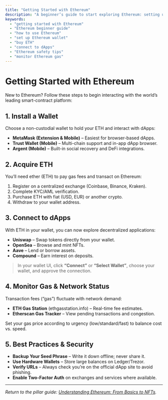 ```yaml
---
title: "Getting Started with Ethereum"
description: "A beginner’s guide to start exploring Ethereum: setting up a wallet, acquiring ETH, connecting to dApps, and best practices for safe participation."
keywords:
  - "getting started with Ethereum"
  - "Ethereum beginner guide"
  - "how to use Ethereum"
  - "set up Ethereum wallet"
  - "buy ETH"
  - "connect to dApps"
  - "Ethereum safety tips"
  - "monitor Ethereum gas"
---
```


# Getting Started with Ethereum

New to Ethereum? Follow these steps to begin interacting with the world’s leading smart-contract platform:

## 1. Install a Wallet  
Choose a non-custodial wallet to hold your ETH and interact with dApps:  
- **MetaMask (Extension & Mobile)** – Easiest for browser-based dApps.  
- **Trust Wallet (Mobile)** – Multi-chain support and in-app dApp browser.  
- **Argent (Mobile)** – Built-in social recovery and DeFi integrations.

## 2. Acquire ETH  
You’ll need ether (ETH) to pay gas fees and transact on Ethereum:  
1. Register on a centralized exchange (Coinbase, Binance, Kraken).  
2. Complete KYC/AML verification.  
3. Purchase ETH with fiat (USD, EUR) or another crypto.  
4. Withdraw to your wallet address.

## 3. Connect to dApps  
With ETH in your wallet, you can now explore decentralized applications:  
- **Uniswap** – Swap tokens directly from your wallet.  
- **OpenSea** – Browse and mint NFTs.  
- **Aave** – Lend or borrow assets.  
- **Compound** – Earn interest on deposits.

> In your wallet UI, click **“Connect”** or **“Select Wallet”**, choose your wallet, and approve the connection.

## 4. Monitor Gas & Network Status  
Transaction fees (“gas”) fluctuate with network demand:  
- **ETH Gas Station** (ethgasstation.info) – Real-time fee estimates.  
- **Etherscan Gas Tracker** – View pending transactions and congestion.  

Set your gas price according to urgency (low/standard/fast) to balance cost vs. speed.

## 5. Best Practices & Security  
- **Backup Your Seed Phrase** – Write it down offline; never share it.  
- **Use Hardware Wallets** – Store large balances on Ledger/Trezor.  
- **Verify URLs** – Always check you’re on the official dApp site to avoid phishing.  
- **Enable Two-Factor Auth** on exchanges and services where available.

---

_Return to the pillar guide: [Understanding Ethereum: From Basics to NFTs](/ethereum/understanding-ethereum-basics-to-nfts/)._  